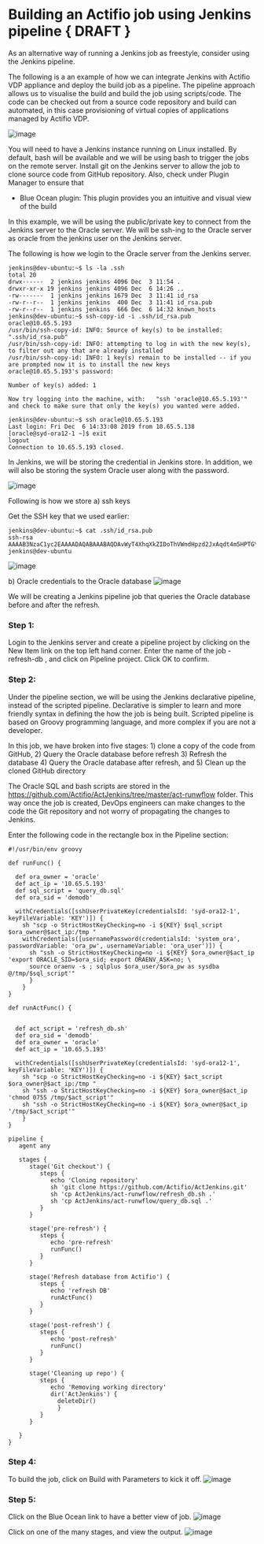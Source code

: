 # Building an Actifio job using Jenkins pipeline { DRAFT }

As an alternative way of running a Jenkins job as freestyle, consider using the Jenkins pipeline.

The following is a an example of how we can integrate Jenkins with Actifio VDP appliance and deploy the build job as a pipeline. The pipeline approach allows us to visualise the build and build the job using scripts/code. The code can be checked out from a source code repository and build can automated, in this case provisioning of virtual copies of applications managed by Actifio VDP.

![image](https://user-images.githubusercontent.com/17056169/70362878-8619db00-18da-11ea-9072-5fa450cc4e8f.png)

You will need to have a Jenkins instance running on Linux installed. By default, bash will be available and we will be using bash to trigger the jobs on the remote server. Install git on the Jenkins server to allow the job to clone source code from GitHub repository. Also, check under Plugin Manager to ensure that 
- Blue Ocean plugin: This plugin provides you an intuitive and visual view of the build

In this example, we will be using the public/private key to connect from the Jenkins server to the Oracle server. We will be ssh-ing to the Oracle server as oracle from the jenkins user on the Jenkins server. 

The following is how we login to the Oracle server from the Jenkins server.
```
jenkins@dev-ubuntu:~$ ls -la .ssh
total 20
drwx------  2 jenkins jenkins 4096 Dec  3 11:54 .
drwxr-xr-x 19 jenkins jenkins 4096 Dec  6 14:26 ..
-rw-------  1 jenkins jenkins 1679 Dec  3 11:41 id_rsa
-rw-r--r--  1 jenkins jenkins  400 Dec  3 11:41 id_rsa.pub
-rw-r--r--  1 jenkins jenkins  666 Dec  6 14:32 known_hosts
jenkins@dev-ubuntu:~$ ssh-copy-id -i .ssh/id_rsa.pub oracle@10.65.5.193
/usr/bin/ssh-copy-id: INFO: Source of key(s) to be installed: ".ssh/id_rsa.pub"
/usr/bin/ssh-copy-id: INFO: attempting to log in with the new key(s), to filter out any that are already installed
/usr/bin/ssh-copy-id: INFO: 1 key(s) remain to be installed -- if you are prompted now it is to install the new keys
oracle@10.65.5.193's password: 

Number of key(s) added: 1

Now try logging into the machine, with:   "ssh 'oracle@10.65.5.193'"
and check to make sure that only the key(s) you wanted were added.

jenkins@dev-ubuntu:~$ ssh oracle@10.65.5.193
Last login: Fri Dec  6 14:33:08 2019 from 10.65.5.138
[oracle@syd-ora12-1 ~]$ exit
logout
Connection to 10.65.5.193 closed.
```

In Jenkins, we will be storing the credential in Jenkins store. In addition, we will also be storing the system Oracle user along with the password. 

![image](https://user-images.githubusercontent.com/17056169/70307398-2df0c380-185d-11ea-89f0-c44121584065.png)

Following is how we store
a) ssh keys

Get the SSH key that we used earlier:
```
jenkins@dev-ubuntu:~$ cat .ssh/id_rsa.pub 
ssh-rsa AAAAB3NzaC1yc2EAAAADAQABAAABAQDAvWyT4XhqXkZIDoThVWndHpzd2JxAqdt4m5HPTGYYvIFcA/XdvOgK9p+4OxonyFUpIJduNzALuQOUlvHrHA6iagbFbRChWD5Dq09bYclV6E/9AJrCODn+mZi6oLUu6N1cCDegDgvYJeLBZkOK/ZYNM9IqzjSgJR4fuL5HoUGjbSyUg2n/w+5Ft0pwEiP94erNWdO9Wn7NuAuYtv3GLiPtkNrhqd3Ctd2FE1ZUSE6Bly9B5/y1NYAyZfPFgVmTw6AmG8HIJMy58rmiI2EY/2Xv+/NNzUJFk//RBUpJtxvbUBwgllxHYlCIFG1lqd9Sp/AcEwLd/H6RDINPndugfMOB jenkins@dev-ubuntu
```

![image](https://user-images.githubusercontent.com/17056169/70307439-46f97480-185d-11ea-8b63-2abd42f51647.png)

b) Oracle credentials to the Oracle database
![image](https://user-images.githubusercontent.com/17056169/70307521-79a36d00-185d-11ea-85e2-d55f94327a02.png)

We will be creating a Jenkins pipeline job that queries the Oracle database before and after the refresh.

### Step 1:
Login to the Jenkins server and create a pipeline project by clicking on the New Item link on the top left hand corner. Enter the name of the job - refresh-db , and click on Pipeline project. Click OK to confirm.


### Step 2:

Under the pipeline section, we will be using the Jenkins declarative pipeline, instead of the scripted pipeline. Declarative is simpler to learn and more friendly syntax in defining the how the job is being built. Scripted pipeline is based on Groovy programming language, and more complex if you are not a developer.

In this job, we have broken into five stages: 1) clone a copy of the code from GitHub, 2) Query the Oracle database before refresh 3) Refresh the database 4) Query the Oracle database after refresh, and 5) Clean up the cloned GitHub directory

The Oracle SQL and bash scripts are stored in the https://github.com/Actifio/ActJenkins/tree/master/act-runwflow folder. This way once the job is created, DevOps engineers can make changes to the code the Git repository and not worry of propagating the changes to Jenkins.

Enter the following code in the rectangle box in the Pipeline section:

```
#!/usr/bin/env groovy

def runFunc() {

  def ora_owner = 'oracle'
  def act_ip = '10.65.5.193'
  def sql_script = 'query_db.sql'
  def ora_sid = 'demodb'
    
  withCredentials([sshUserPrivateKey(credentialsId: 'syd-ora12-1', keyFileVariable: 'KEY')]) {
    sh "scp -o StrictHostKeyChecking=no -i ${KEY} $sql_script $ora_owner@$act_ip:/tmp "
    withCredentials([usernamePassword(credentialsId: 'system_ora', passwordVariable: 'ora_pw', usernameVariable: 'ora_user')]) {
      sh "ssh -o StrictHostKeyChecking=no -i ${KEY} $ora_owner@$act_ip 'export ORACLE_SID=$ora_sid; export ORAENV_ASK=no; \
      source oraenv -s ; sqlplus $ora_user/$ora_pw as sysdba @/tmp/$sql_script'"  
      }
    }  
}

def runActFunc() {


  def act_script = 'refresh_db.sh'
  def ora_sid = 'demodb'
  def ora_owner = 'oracle'
  def act_ip = '10.65.5.193'  
    
  withCredentials([sshUserPrivateKey(credentialsId: 'syd-ora12-1', keyFileVariable: 'KEY')]) {
    sh "scp -o StrictHostKeyChecking=no -i ${KEY} $act_script $ora_owner@$act_ip:/tmp "
    sh "ssh -o StrictHostKeyChecking=no -i ${KEY} $ora_owner@$act_ip 'chmod 0755 /tmp/$act_script'" 
    sh "ssh -o StrictHostKeyChecking=no -i ${KEY} $ora_owner@$act_ip '/tmp/$act_script'" 
    }  
}

pipeline {
   agent any

   stages {
      stage('Git checkout') {
         steps {
            echo 'Cloning repository'
            sh 'git clone https://github.com/Actifio/ActJenkins.git'
            sh 'cp ActJenkins/act-runwflow/refresh_db.sh .'
            sh 'cp ActJenkins/act-runwflow/query_db.sql .'
         }
      }

      stage('pre-refresh') {
         steps {
            echo 'pre-refresh'
            runFunc()
         }
      }

      stage('Refresh database from Actifio') {
         steps {
            echo 'refresh DB'
            runActFunc()
         }
      }

      stage('post-refresh') {
         steps {
            echo 'post-refresh'
            runFunc()
         }
      }      

      stage('Cleaning up repo') {
         steps {
            echo 'Removing working directory'
            dir('ActJenkins') {
              deleteDir()
              }
         }
      }   

   }
}
```

### Step 4:
To build the job, click on Build with Parameters to kick it off. 
![image](https://user-images.githubusercontent.com/17056169/70308363-31854a00-185f-11ea-831a-2d545676dde7.png)


### Step 5:
Click on the Blue Ocean link to have a better view of job.
![image](https://user-images.githubusercontent.com/17056169/70308468-6ee9d780-185f-11ea-9c2b-6954c6328c4b.png)

Click on one of the many stages, and view the output.
![image](https://user-images.githubusercontent.com/17056169/70308486-7b6e3000-185f-11ea-971f-b9883aa8cc55.png)
